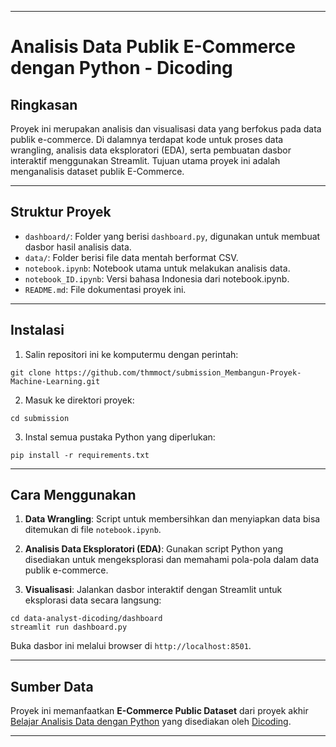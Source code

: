 
---

# Analisis Data Publik E-Commerce dengan Python - Dicoding
## Ringkasan

Proyek ini merupakan analisis dan visualisasi data yang berfokus pada data publik e-commerce. Di dalamnya terdapat kode untuk proses data wrangling, analisis data eksploratori (EDA), serta pembuatan dasbor interaktif menggunakan Streamlit. Tujuan utama proyek ini adalah menganalisis dataset publik E-Commerce.

---

## Struktur Proyek

* `dashboard/`: Folder yang berisi `dashboard.py`, digunakan untuk membuat dasbor hasil analisis data.
* `data/`: Folder berisi file data mentah berformat CSV.
* `notebook.ipynb`: Notebook utama untuk melakukan analisis data.
* `notebook_ID.ipynb`: Versi bahasa Indonesia dari notebook.ipynb.
* `README.md`: File dokumentasi proyek ini.

---

## Instalasi

1. Salin repositori ini ke komputermu dengan perintah:

```
git clone https://github.com/thmmoct/submission_Membangun-Proyek-Machine-Learning.git
```

2. Masuk ke direktori proyek:

```
cd submission
```

3. Instal semua pustaka Python yang diperlukan:

```
pip install -r requirements.txt
```

---

## Cara Menggunakan

1. **Data Wrangling**: Script untuk membersihkan dan menyiapkan data bisa ditemukan di file `notebook.ipynb`.

2. **Analisis Data Eksploratori (EDA)**: Gunakan script Python yang disediakan untuk mengeksplorasi dan memahami pola-pola dalam data publik e-commerce.

3. **Visualisasi**: Jalankan dasbor interaktif dengan Streamlit untuk eksplorasi data secara langsung:

```
cd data-analyst-dicoding/dashboard
streamlit run dashboard.py
```

Buka dasbor ini melalui browser di `http://localhost:8501`.

---

## Sumber Data

Proyek ini memanfaatkan **E-Commerce Public Dataset** dari proyek akhir [Belajar Analisis Data dengan Python](https://drive.google.com/file/d/1MsAjPM7oKtVfJL_wRp1qmCajtSG1mdcK/view) yang disediakan oleh [Dicoding](https://www.dicoding.com/).

---
